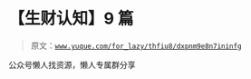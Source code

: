 # 【生财认知】9 篇

> 原文：[`www.yuque.com/for_lazy/thfiu8/dxpnm9e8n7ininfg`](https://www.yuque.com/for_lazy/thfiu8/dxpnm9e8n7ininfg)

公众号懒人找资源，懒人专属群分享